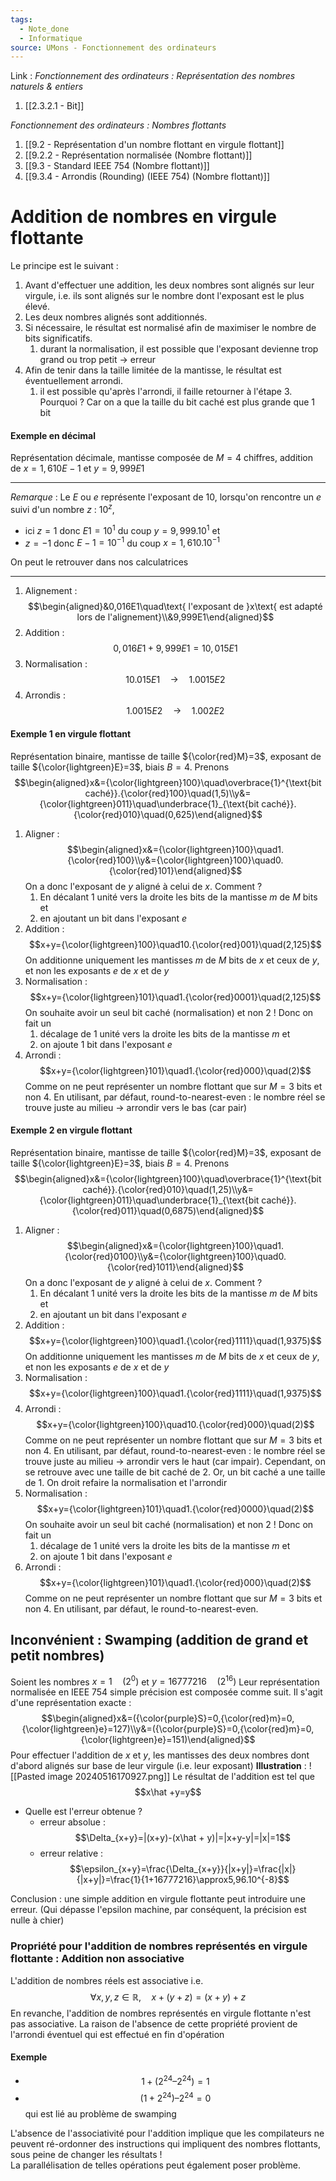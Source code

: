 ```yaml
---
tags:
  - Note_done
  - Informatique
source: UMons - Fonctionnement des ordinateurs
---
```


Link :
_Fonctionnement des ordinateurs : Représentation des nombres naturels & entiers_
1. [[2.3.2.1 - Bit]]

_Fonctionnement des ordinateurs : Nombres flottants_
1. [[9.2 - Représentation d'un nombre flottant en virgule flottant]]
2. [[9.2.2 - Représentation normalisée (Nombre flottant)]]
3. [[9.3 - Standard IEEE 754 (Nombre flottant)]]
4. [[9.3.4 - Arrondis (Rounding) (IEEE 754) (Nombre flottant)]]

# Addition de nombres en virgule flottante
Le principe est le suivant :
1. Avant d'effectuer une addition, les deux nombres sont alignés sur leur virgule, i.e. ils sont alignés sur le nombre dont l'exposant est le plus élevé. 
2. Les deux nombres alignés sont additionnés. 
3. Si nécessaire, le résultat est normalisé afin de maximiser le nombre de bits significatifs. 
	1. durant la normalisation, il est possible que l'exposant devienne trop grand ou trop petit → erreur 
4. Afin de tenir dans la taille limitée de la mantisse, le résultat est éventuellement arrondi. 
	1. il est possible qu'après l'arrondi, il faille retourner à l'étape 3. Pourquoi ? Car on a que la taille du bit caché est plus grande que 1 bit

#### Exemple en décimal
Représentation décimale, mantisse composée de $M=4$ chiffres, addition de $x = 1,610E-1$ et $y = 9,999E1$ 

---
_Remarque_ :
Le $E$ ou $e$ représente l'exposant de 10, lorsqu'on rencontre un $e$ suivi d'un nombre $z$ : $10^z$, 
- ici $z=1$ donc $E1=10^1$ du coup $y=9,999.10^1$ et 
- $z=-1$ donc $E-1=10^{-1}$ du coup $x=1,610.10^{-1}$

On peut le retrouver dans nos calculatrices

---

1. Alignement : $$\begin{aligned}&0,016E1\quad\text{ l'exposant de }x\text{ est adapté lors de l'alignement}\\&9,999E1\end{aligned}$$
2. Addition : $$0,016E1+9,999E1=10,015E1$$
3. Normalisation : $$10.015E1\quad→\quad1.0015E2$$
4. Arrondis : $$1.0015E2\quad→\quad1.002E2$$

#### Exemple 1 en virgule flottant
Représentation binaire, mantisse de taille ${\color{red}M}=3$, exposant de taille ${\color{lightgreen}E}=3$, biais $B=4$. 
Prenons $$\begin{aligned}x&={\color{lightgreen}100}\quad\overbrace{1}^{\text{bit caché}}.{\color{red}100}\quad(1,5)\\y&={\color{lightgreen}011}\quad\underbrace{1}_{\text{bit caché}}.{\color{red}010}\quad(0,625)\end{aligned}$$
1. Aligner : $$\begin{aligned}x&={\color{lightgreen}100}\quad1.{\color{red}100}\\y&={\color{lightgreen}100}\quad0.{\color{red}101}\end{aligned}$$ On a donc l'exposant de $y$ aligné à celui de $x$. Comment ? 
	1. En décalant 1 unité vers la droite les bits de la mantisse $m$ de $M$ bits et 
	2. en ajoutant un bit dans l'exposant $e$ 
2. Addition : $$x+y={\color{lightgreen}100}\quad10.{\color{red}001}\quad(2,125)$$ On additionne uniquement les mantisses $m$ de $M$ bits de $x$ et ceux de $y$, et non les exposants $e$ de $x$ et de $y$ 
3. Normalisation : $$x+y={\color{lightgreen}101}\quad1.{\color{red}0001}\quad(2,125)$$ On souhaite avoir un seul bit caché (normalisation) et non 2 ! Donc on fait un 
	1. décalage de 1 unité vers la droite les bits de la mantisse $m$ et 
	2. on ajoute 1 bit dans l'exposant $e$ 
4. Arrondi : $$x+y={\color{lightgreen}101}\quad1.{\color{red}000}\quad(2)$$ Comme on ne peut représenter un nombre flottant que sur $M=3$ bits et non $4$. En utilisant, par défaut, round-to-nearest-even : le nombre réel se trouve juste au milieu → arrondir vers le bas (car pair)

#### Exemple 2 en virgule flottant
Représentation binaire, mantisse de taille ${\color{red}M}=3$, exposant de taille ${\color{lightgreen}E}=3$, biais $B=4$. 
Prenons $$\begin{aligned}x&={\color{lightgreen}100}\quad\overbrace{1}^{\text{bit caché}}.{\color{red}010}\quad(1,25)\\y&={\color{lightgreen}011}\quad\underbrace{1}_{\text{bit caché}}.{\color{red}011}\quad(0,6875)\end{aligned}$$
1. Aligner : $$\begin{aligned}x&={\color{lightgreen}100}\quad1.{\color{red}0100}\\y&={\color{lightgreen}100}\quad0.{\color{red}1011}\end{aligned}$$ On a donc l'exposant de $y$ aligné à celui de $x$. Comment ? 
	1. En décalant 1 unité vers la droite les bits de la mantisse $m$ de $M$ bits et 
	2. en ajoutant un bit dans l'exposant $e$ 
2. Addition : $$x+y={\color{lightgreen}100}\quad1.{\color{red}1111}\quad(1,9375)$$ On additionne uniquement les mantisses $m$ de $M$ bits de $x$ et ceux de $y$, et non les exposants $e$ de $x$ et de $y$ 
3. Normalisation : $$x+y={\color{lightgreen}100}\quad1.{\color{red}1111}\quad(1,9375)$$
4. Arrondi : $$x+y={\color{lightgreen}100}\quad10.{\color{red}000}\quad(2)$$ Comme on ne peut représenter un nombre flottant que sur $M=3$ bits et non $4$. En utilisant, par défaut, round-to-nearest-even : le nombre réel se trouve juste au milieu → arrondir vers le haut (car impair). Cependant, on se retrouve avec une taille de bit caché de 2. Or, un bit caché a une taille de 1. On droit refaire la normalisation et l'arrondir
5. Normalisation : $$x+y={\color{lightgreen}101}\quad1.{\color{red}0000}\quad(2)$$ On souhaite avoir un seul bit caché (normalisation) et non 2 ! Donc on fait un 
	1. décalage de 1 unité vers la droite les bits de la mantisse $m$ et 
	2. on ajoute 1 bit dans l'exposant $e$ 
6. Arrondi : $$x+y={\color{lightgreen}101}\quad1.{\color{red}000}\quad(2)$$ Comme on ne peut représenter un nombre flottant que sur $M=3$ bits et non $4$. En utilisant, par défaut, le round-to-nearest-even. 

## Inconvénient : Swamping (addition de grand et petit nombres)
Soient les nombres $x=1\quad(2^0)$ et $y=16777216 \quad(2^{16})$ 
Leur représentation normalisée en IEEE 754 simple précision est composée comme suit. Il s'agit d'une représentation exacte : $$\begin{aligned}x&=({\color{purple}S}=0,{\color{red}m}=0,{\color{lightgreen}e}=127)\\y&=({\color{purple}S}=0,{\color{red}m}=0,{\color{lightgreen}e}=151)\end{aligned}$$ Pour effectuer l'addition de $x$ et $y$, les mantisses des deux nombres dont d'abord alignés sur base de leur virgule (i.e. leur exposant)
**Illustration** : ![[Pasted image 20240516170927.png]]
Le résultat de l'addition est tel que $$x\hat +y=y$$
- Quelle est l'erreur obtenue ? 
	- erreur absolue : $$\Delta_{x+y}=|(x+y)-(x\hat + y)|=|x+y-y|=|x|=1$$ 
	- erreur relative : $$\epsilon_{x+y}=\frac{\Delta_{x+y}}{|x+y|}=\frac{|x|}{|x+y|}=\frac{1}{1+16777216}\approx5,96.10^{-8}$$

Conclusion : une simple addition en virgule flottante peut introduire une erreur. (Qui dépasse l'epsilon machine, par conséquent, la précision est nulle à chier)
### Propriété pour l'addition de nombres représentés en virgule flottante : Addition non associative
L'addition de nombres réels est associative i.e. $$\forall x,y,z\in\mathbb{R},\quad x+(y+z)=(x+y)+z$$ En revanche, l'addition de nombres représentés en virgule flottante n'est pas associative. La raison de l'absence de cette propriété provient de l'arrondi éventuel qui est effectué en fin d'opération
#### Exemple
- $$1 + (2^{24} – 2^{24}) = 1$$
- $$(1 + 2^{24}) – 2^{24} = 0$$ qui est lié au problème de swamping

L'absence de l'associativité pour l'addition implique que les compilateurs ne peuvent ré-ordonner des instructions qui impliquent des nombres flottants, sous peine de changer les résultats !
\
La parallélisation de telles opérations peut également poser problème.